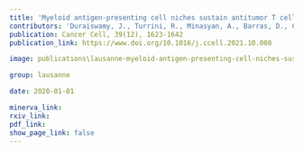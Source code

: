 ```yaml
---
title: 'Myeloid antigen-presenting cell niches sustain antitumor T cells and license PD-1 blockade via CD28 costimulation.'
contributors: 'Duraiswamy, J., Turrini, R., Minasyan, A., Barras, D., Casado, J., Crespo, I., Grimm, A.J., Genolet, R., Benedetti, F., Ioannidou, K., Castro, W., Neal, C., Moriot, A., Tissot, S., Anstett, V., Fahr, N., Tanyi, J. L., Eiva, M., Montone, K. T.,  Jacobson, C. A.,  Wulff Westergaard, M. C., Svane,  I. M., Kandalaft, L. E., Delorenzi, M., Sorger, P. K., Farkkila, A., Carmona, S., Foukas, P. G., Powell Jr, D. J., Rusakiewicz, S., Dangaj, D., Doucey, M-A., Coukos G (2021).'
publication: Cancer Cell, 39(12), 1623-1642
publication_link: https://www.doi.org/10.1016/j.ccell.2021.10.008

image: publications\lausanne-myeloid-antigen-presenting-cell-niches-sustain-antitumor-T-cells-and-license-PD-1-blockade-via-CD28-costimulation.JPG

group: lausanne

date: 2020-01-01

minerva_link:
rxiv_link:
pdf_link:
show_page_link: false
---
```


